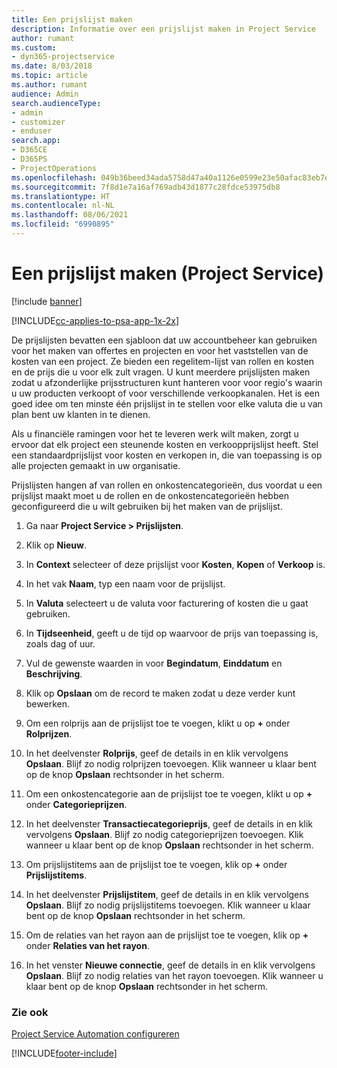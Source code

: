 ```yaml
---
title: Een prijslijst maken
description: Informatie over een prijslijst maken in Project Service
author: rumant
ms.custom:
- dyn365-projectservice
ms.date: 8/03/2018
ms.topic: article
ms.author: rumant
audience: Admin
search.audienceType:
- admin
- customizer
- enduser
search.app:
- D365CE
- D365PS
- ProjectOperations
ms.openlocfilehash: 049b36beed34ada5758d47a40a1126e0599e23e50afac83eb7ef0e37daaaaa65
ms.sourcegitcommit: 7f8d1e7a16af769adb43d1877c28fdce53975db8
ms.translationtype: HT
ms.contentlocale: nl-NL
ms.lasthandoff: 08/06/2021
ms.locfileid: "6990895"
---
```

# <a name="create-a-price-list-project-service"></a>Een prijslijst maken (Project Service)

[!include [banner](../includes/psa-now-project-operations.md)]

[!INCLUDE[cc-applies-to-psa-app-1x-2x](../includes/cc-applies-to-psa-app-1x-2x.md)]

De prijslijsten bevatten een sjabloon dat uw accountbeheer kan gebruiken voor het maken van offertes en projecten en voor het vaststellen van de kosten van een project. Ze bieden een regelitem-lijst van rollen en kosten en de prijs die u voor elk zult vragen. U kunt meerdere prijslijsten maken zodat u afzonderlijke prijsstructuren kunt hanteren voor voor regio's waarin u uw producten verkoopt of voor verschillende verkoopkanalen. Het is een goed idee om ten minste één prijslijst in te stellen voor elke valuta die u van plan bent uw klanten in te dienen.  
  
Als u financiële ramingen voor het te leveren werk wilt maken, zorgt u ervoor dat elk project een steunende kosten en verkoopprijslijst heeft. Stel een standaardprijslijst voor kosten en verkopen in, die van toepassing is op alle projecten gemaakt in uw organisatie.  
  
Prijslijsten hangen af van rollen en onkostencategorieën, dus voordat u een prijslijst maakt moet u de rollen en de onkostencategorieën hebben geconfigureerd die u wilt gebruiken bij het maken van de prijslijst.  
  
1.  Ga naar **Project Service > Prijslijsten**.  
  
2.  Klik op **Nieuw**.  
  
3.  In **Context** selecteer of deze prijslijst voor **Kosten**, **Kopen** of **Verkoop** is.  
  
4.  In het vak **Naam**, typ een naam voor de prijslijst.  
  
5.  In **Valuta** selecteert u de valuta voor facturering of kosten die u gaat gebruiken.  
  
6.  In **Tijdseenheid**, geeft u de tijd op waarvoor de prijs van toepassing is, zoals dag of uur.  
  
7.  Vul de gewenste waarden in voor **Begindatum**, **Einddatum** en **Beschrijving**.  
  
8.  Klik op **Opslaan** om de record te maken zodat u deze verder kunt bewerken.  
  
9. Om een rolprijs aan de prijslijst toe te voegen, klikt u op **+** onder **Rolprijzen**.  
  
10. In het deelvenster **Rolprijs**, geef de details in en klik vervolgens **Opslaan**. Blijf zo nodig rolprijzen toevoegen. Klik wanneer u klaar bent op de knop **Opslaan** rechtsonder in het scherm.  
  
11. Om een onkostencategorie aan de prijslijst toe te voegen, klikt u op **+** onder **Categorieprijzen**.  
  
12. In het deelvenster **Transactiecategorieprijs**, geef de details in en klik vervolgens **Opslaan**. Blijf zo nodig categorieprijzen toevoegen. Klik wanneer u klaar bent op de knop **Opslaan** rechtsonder in het scherm.  
  
13. Om prijslijstitems aan de prijslijst toe te voegen, klik op **+** onder **Prijslijstitems**.  
  
14. In het deelvenster **Prijslijstitem**, geef de details in en klik vervolgens **Opslaan**. Blijf zo nodig prijslijstitems toevoegen. Klik wanneer u klaar bent op de knop **Opslaan** rechtsonder in het scherm.  
  
15. Om de relaties van het rayon aan de prijslijst toe te voegen, klik op **+** onder **Relaties van het rayon**.  
  
16. In het venster **Nieuwe connectie**, geef de details in en klik vervolgens **Opslaan**. Blijf zo nodig relaties van het rayon toevoegen. Klik wanneer u klaar bent op de knop **Opslaan** rechtsonder in het scherm.  
  
### <a name="see-also"></a>Zie ook  
 [Project Service Automation configureren](../psa/configure.md)


[!INCLUDE[footer-include](../includes/footer-banner.md)]
